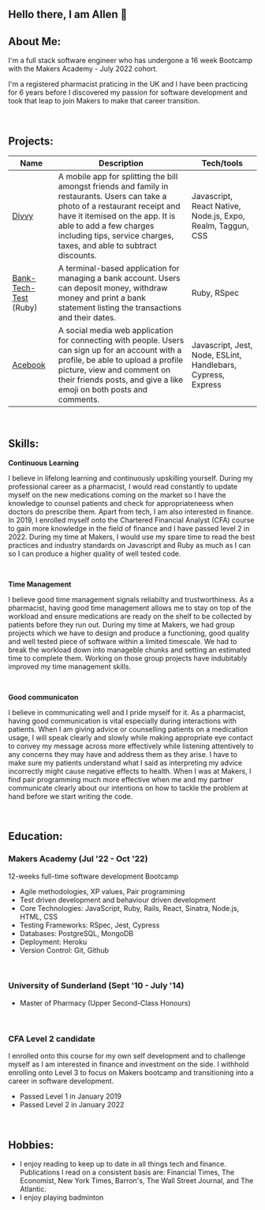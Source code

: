 ## Hello there, I am Allen 👋

<!--
**allengoh/allengoh** is a ✨ _special_ ✨ repository because its `README.md` (this file) appears on your GitHub profile.

Here are some ideas to get you started:

- 🔭 I’m currently working on ...
- 🌱 I’m currently learning ...
- 👯 I’m looking to collaborate on ...
- 🤔 I’m looking for help with ...
- 💬 Ask me about ...
- 📫 How to reach me: ...
- 😄 Pronouns: ...
- ⚡ Fun fact: ...
-->

## About Me:

<p>I'm a full stack software engineer who has undergone a 16 week Bootcamp with the Makers Academy - July 2022 cohort.</p>
<p>I'm a registered pharmacist praticing in the UK and I have been practicing for 6 years before I discovered my passion for software development and took that leap to join Makers to make that career transition.</p>
<br>

## Projects:

| Name               | Description                        | Tech/tools                               |
| -------------------| ---------------------------------- | -----------------------------------------|
| [Divvy](https://github.com/allengoh/divvy-app)    | A mobile app for splitting the bill amongst friends and family in restaurants. Users can take a photo of a restaurant receipt and have it itemised on the app. It is able to add a few charges including tips, service charges, taxes, and able to subtract discounts.           | Javascript, React Native, Node.js, Expo, Realm, Taggun, CSS          |                               
| [Bank-Tech-Test](https://github.com/allengoh/Bank-tech-test-ruby) (Ruby) | A terminal-based application for managing a bank account. Users can deposit money, withdraw money and print a bank statement listing the transactions and their dates.  | Ruby, RSpec 
| [Acebook](https://github.com/allengoh/the-axylotls-acebook) | A social media web application for connecting with people. Users can sign up for an account with a profile, be able to upload a profile picture, view and comment on their friends posts, and give a like emoji on both posts and comments.  | Javascript, Jest, Node, ESLint, Handlebars, Cypress, Express

<br>

##  Skills:

<b>Continuous Learning</b>

I believe in lifelong learning and continuously upskilling yourself. During my professional career as a pharmacist, I would read constantly to update myself on the new medications coming on the market so I have the knowledge to counsel patients and check for appropriateneess when doctors do prescribe them. Apart from tech, I am also interested in finance. In 2019, I enrolled myself onto the Chartered Financial Analyst (CFA) course to gain more knowledge in the field of finance and I have passed level 2 in 2022. During my time at Makers, I would use my spare time to read the best practices and industry standards on Javascript and Ruby as much as I can so I can produce a higher quality of well tested code.

<br>

<b>Time Management</b>

I believe good time management signals reliabilty and trustworthiness. As a pharmacist, having good time management allows me to stay on top of the workload and ensure medications are ready on the shelf to be collected by patients before they run out. During my time at Makers, we had group projects which we have to design and produce a functioning, good quality and well tested piece of software within a limited timescale. We had to break the workload down into manageble chunks and setting an estimated time to complete them. Working on those group projects have indubitably improved my time management skills.

<br>

<b>Good communicaton</b>

I believe in communicating well and I pride myself for it. As a pharmacist, having good communication is vital especially during interactions with patients. When I am giving advice or counselling patients on a medication usage, I will speak clearly and slowly while making appropriate eye contact to convey my message across more effectively while listening attentively to any concerns they may have and address them as they arise. I have to make sure my patients understand what I said as interpreting my advice incorrectly might cause negative effects to health. When I was at Makers, I find pair programming much more effective when me and my partner communicate clearly about our intentions on how to tackle the problem at hand before we start writing the code.  

<br>

##  Education:

### Makers Academy (Jul '22 - Oct '22)
12-weeks full-time software development Bootcamp
- Agile methodologies, XP values, Pair programming
- Test driven development and behaviour driven development
- Core Technologies: JavaScript, Ruby, Rails, React, Sinatra, Node.js, HTML, CSS
- Testing Frameworks: RSpec, Jest, Cypress
- Databases: PostgreSQL, MongoDB
- Deployment: Heroku
- Version Control: Git, Github

<br>

### University of Sunderland (Sept '10 - July '14)
- Master of Pharmacy (Upper Second-Class Honours)

<br>

### CFA Level 2 candidate
I enrolled onto this course for my own self development and to challenge myself as I am interested in finance and investment on the side. I withhold enrolling onto Level 3 to focus on Makers bootcamp and transitioning into a career in software development. 
- Passed Level 1 in January 2019
- Passed Level 2 in January 2022

<br>

## Hobbies:
- I enjoy reading to keep up to date in all things tech and finance. Publications I read on a consistent basis are: Financial Times, The Economist, New York Times, Barron's, The Wall Street Journal, and The Atlantic.
- I enjoy playing badminton


